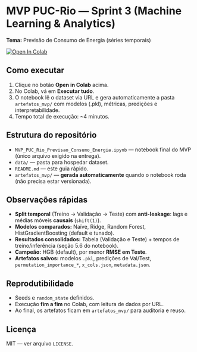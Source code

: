# MVP PUC-Rio — Sprint 3 (Machine Learning & Analytics)
**Tema:** Previsão de Consumo de Energia (séries temporais)

[![Open In Colab](https://colab.research.google.com/assets/colab-badge.svg)](https://colab.research.google.com/github/ScienceLeo/mvp-sprint3-ml/blob/main/MVP_PUC_Rio_Previsao_Consumo_Energia.ipynb)

## Como executar
1. Clique no botão **Open in Colab** acima.
2. No Colab, vá em **Executar tudo**.
3. O notebook lê o dataset via URL e gera automaticamente a pasta `artefatos_mvp/` com modelos (.pkl), métricas, predições e interpretabilidade.
4. Tempo total de execução: ~4 minutos.

## Estrutura do repositório
- `MVP_PUC_Rio_Previsao_Consumo_Energia.ipynb` — notebook final do MVP (único arquivo exigido na entrega).
- `data/` — pasta para hospedar dataset.
- `README.md` — este guia rápido.
- `artefatos_mvp/` — **gerada automaticamente** quando o notebook roda (não precisa estar versionada).

## Observações rápidas
- **Split temporal** (Treino → Validação → Teste) com **anti-leakage**: lags e médias móveis **causais** (`shift(1)`).
- **Modelos comparados:** Naïve, Ridge, Random Forest, HistGradientBoosting (default e tunado).
- **Resultados consolidados:** Tabela (Validação e Teste) + tempos de treino/inferência (seção 5.6 do notebook).
- **Campeão:** HGB (default), por menor **RMSE em Teste**.
- **Artefatos salvos:** modelos `.pkl`, predições de Val/Test, `permutation_importance_*`, `x_cols.json`, `metadata.json`.

## Reprodutibilidade
- Seeds e `random_state` definidos.
- Execução **fim a fim** no Colab, com leitura de dados por URL.
- Ao final, os artefatos ficam em `artefatos_mvp/` para auditoria e reuso.

## Licença
MIT — ver arquivo `LICENSE`.
